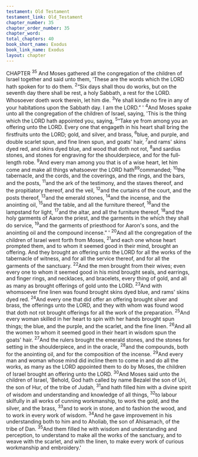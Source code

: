```yaml
---
testament: Old Testament
testament_link: Old_Testament
chapter_number: 35
chapter_order_number: 35
chapter_word: 
total_chapters: 40
book_short_name: Exodus
book_link_name: Exodus
layout: chapter
---
```


CHAPTER <sup>35</sup>
And Moses gathered all the congregation of the children of Israel together and
said unto them, 'These are the words which the LORD hath spoken for to do them.
<sup>2</sup>“Six days shall thou do works, but on the seventh day  there shall be  rest, a holy
Sabbath, a rest for the LORD. Whosoever doeth work therein, let him die. <sup>3</sup>Ye shall
kindle no fire in any of your habitations upon the Sabbath day. I am the LORD.” ' 
<sup>4</sup>And Moses spake unto all the congregation of the children of Israel, saying,
'This is the thing which the LORD hath appointed you, saying, <sup>5</sup>“Take ye from among
you an offering unto the LORD. Every one that engageth in his heart shall bring the
first­fruits unto the LORD; gold, and silver, and brass, <sup>6</sup>blue, and purple, and double
scarlet spun, and fine linen spun, and goats' hair, <sup>7</sup>and rams' skins dyed red, and skins
dyed blue, and wood that doth not rot, <sup>8</sup>and sardius stones, and stones for engraving
for the shoulder­piece, and for the full­length robe. <sup>9</sup>And every man among you that is
of  a  wise  heart,  let  him  come  and  make  all  things  whatsoever  the  LORD  hath<sup>89</sup>commanded; <sup>10</sup>the tabernacle, and the cords, and the coverings, and the rings, and the
bars, and the posts, <sup>11</sup>and the ark of the testimony, and the staves thereof, and the
propitiatory thereof, and the veil, <sup>12</sup>and the curtains of the court, and the posts thereof,
<sup>13</sup>and the emerald stones, <sup>14</sup>and the incense, and the anointing oil, <sup>15</sup>and the table, and
all the furniture thereof, <sup>16</sup>and the lampstand for light, <sup>17</sup>and the altar, and all the
furniture thereof, <sup>18</sup>and the holy garments of Aaron the priest, and the garments in the
which they shall do service, <sup>19</sup>and the garments of priesthood for Aaron's sons, and the
anointing oil and the compound incense.” ' <sup>20</sup>And all the congregation of the children of
Israel went forth from Moses, <sup>21</sup>and each one whose heart prompted them, and to whom
it seemed good in their mind, brought an offering. And they brought an offering unto
the LORD for all the works of the tabernacle of witness, and for all the service thereof,
and for all the garments of the sanctuary. <sup>22</sup>And the men brought from their wives;
even every one to whom it seemed good in his mind brought seals, and earrings, and
finger rings, and necklaces, and bracelets, every thing of gold, and all as many as
brought offerings of gold unto the LORD. <sup>23</sup>And with whomsoever fine linen was found
brought skins dyed blue, and rams' skins dyed red. <sup>24</sup>And every one that did offer an
offering brought silver and brass, the offerings unto the LORD, and they with whom was
found wood that doth not rot brought offerings for all the work of the preparation.
<sup>25</sup>And every woman skilled in her heart to spin with her hands brought spun things; the
blue, and the purple, and the scarlet, and the fine linen. <sup>26</sup>And all the women to whom
it seemed good in their heart in wisdom spun the goats' hair. <sup>27</sup>And the rulers brought
the emerald stones, and the stones for setting in the shoulder­piece, and in the oracle,
<sup>28</sup>and the compounds, both for the anointing oil, and for the composition of the incense.
<sup>29</sup>And every man and woman whose mind did incline them to come in and do all the
works, as many as the LORD appointed them to do by Moses, the children of Israel
brought an offering unto the LORD.
<sup>30</sup>And Moses said unto the children of Israel, 'Behold, God hath called by name
Bezalel the son of Uri, the son of Hur, of the tribe of Judah, <sup>31</sup>and hath filled him with a
divine spirit of wisdom and understanding and knowledge of all things, <sup>32</sup>to labour
skilfully in all works of cunning workmanship, to work the gold, and the silver, and the
brass, <sup>33</sup>and to work in stone, and to fashion the wood, and to work in every work of
wisdom. <sup>34</sup>And he gave improvement in his understanding both to him and to Aholiab,
the son of Ahisamach, of the tribe of Dan. <sup>35</sup>And them filled he with wisdom and
understanding and perception, to understand to make all the works of the sanctuary,
and to weave with the scarlet, and with the linen, to make every work of curious
workmanship and embroidery.'